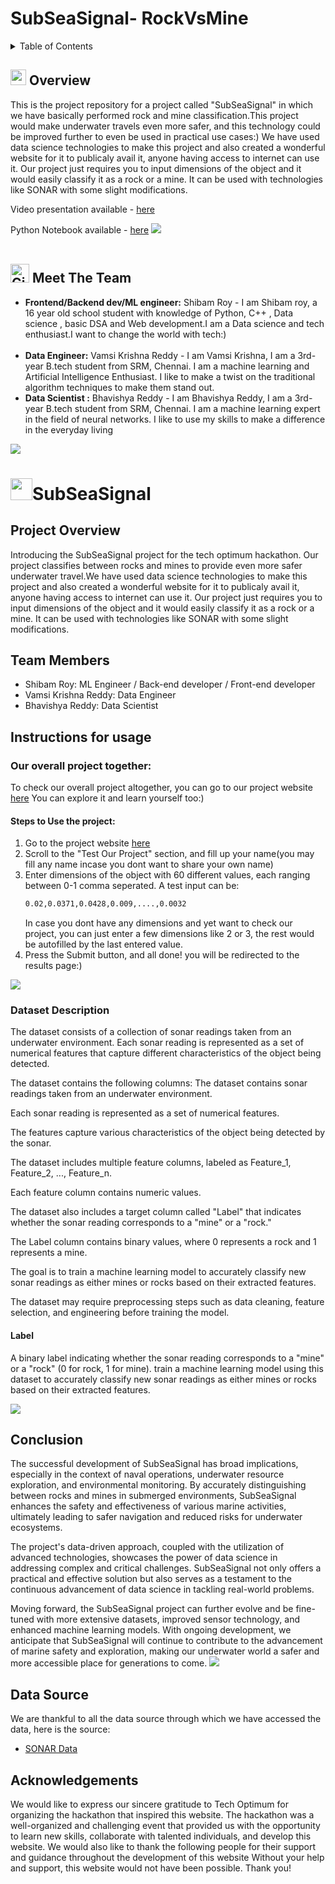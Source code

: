 # SubSeaSignal- RockVsMine
<details>
    <summary>Table of Contents</summary>
    <ol>
        <li>
            <a href="#Overview">Overview</a>
        </li>
        <li>
            <a href="#meet_the_team">Meet The Team</a>
        </li>
        <li>
            <a href="#SubSeaSignal">SubSeaSignal</a>
        </li>
        <ul>
            <li><a href="#project-overview">Project Overview</a></li>
            <li><a href="#team-members">Team Members</a></li>
            <li><a href="#instructions">Instructions</a></li>
            <li><a href="#conclusion">Conclusion</a></li>
            <li><a href="#data-source">Data Source</a></li>
            <li><a href="#acknowledgments">Acknowledgement</a></li>
        </ul>
    </ol>
</details >

<h2 id="Overview">
 <img src="https://media2.giphy.com/media/QssGEmpkyEOhBCb7e1/giphy.gif?cid=ecf05e47a0n3gi1bfqntqmob8g9aid1oyj2wr3ds3mg700bl&rid=giphy.gif" width="25" class="overviews"><b> Overview</b>
</h2>
This is the project repository for a project called "SubSeaSignal" in which we have basically performed rock and mine classification.This project would make underwater travels even more safer, and this technology could be improved further to even be used in practical use cases:)
We have used data science technologies to make this project and also created a wonderful website for it to publicaly avail it, anyone having access to internet can use it.
Our project just requires you to input dimensions of the object and it would easily classify it as a rock or a mine. It can be used with technologies like SONAR with some slight modifications.

Video presentation available - <a href="https://youtu.be/xnO65jDGpDU?si=WeiCQov4fMLiQXTX">here</a>

Python Notebook available - <a href="https://github.com/VAMSIKRISHNA2210/Rocks-vs-Mines/blob/main/Mines_vs_Rocks_data_exploration_%20(1).ipynb">here</a>
<img src="https://user-images.githubusercontent.com/73097560/115834477-dbab4500-a447-11eb-908a-139a6edaec5c.gif"><br><br>
<h2 id="meet_the_team">
<img src="https://media.giphy.com/media/W5eoZHPpUx9sapR0eu/giphy.gif" width="30px" alt="Git"/>&nbsp;<b>Meet The Team</b>
 </h2>

<ul>
    <li>
        <strong>Frontend/Backend dev/ML engineer:</strong> Shibam Roy - I am Shibam roy, a 16 year old school student with knowledge of Python, C++ , Data science , basic DSA and Web development.I am a Data science and tech enthusiast.I want to change the world with tech:)
    </li>
    <br>
    <li>
        <strong>Data Engineer:</strong> Vamsi Krishna Reddy - I am Vamsi Krishna, I am a 3rd-year B.tech student from SRM, Chennai. I am a machine learning and Artificial Intelligence Enthusiast. I like to make a twist on the traditional algorithm techniques to make them stand out.
    </li>
    <li>
        <strong>Data Scientist :</strong> Bhavishya Reddy  - I am Bhavishya Reddy, I am a 3rd-year B.tech student from SRM, Chennai. I am a machine learning expert in the field of neural networks. I like to use my skills to make a difference in the everyday living
    </li>
   
</ul>
<img src="https://user-images.githubusercontent.com/73097560/115834477-dbab4500-a447-11eb-908a-139a6edaec5c.gif"><br>

<h1 id="SubSeaSignal">
    <img src="https://media.giphy.com/media/iY8CRBdQXODJSCERIr/giphy.gif" width="35"><b>SubSeaSignal</b>
</h1>

<h2 id="project-overview">
    <b>Project Overview</b>
</h2>

Introducing the SubSeaSignal project for the tech optimum hackathon. Our project classifies between rocks and mines to provide even more safer underwater travel.We have used data science technologies to make this project and also created a wonderful website for it to publicaly avail it, anyone having access to internet can use it.
Our project just requires you to input dimensions of the object and it would easily classify it as a rock or a mine. It can be used with technologies like SONAR with some slight modifications.

<h2 id="team-members">
    <b>Team Members</b>
</h2>

- Shibam Roy: ML Engineer / Back-end developer / Front-end developer
- Vamsi Krishna Reddy: Data Engineer
- Bhavishya Reddy: Data Scientist

<h2 id="instructions">
<b>Instructions for usage </b>
</h2>

### Our overall project together:
To check our overall project altogether, you can go to our project website <a href="https://subseasignal.pythonanywhere.com/">here</a>
You can explore it and learn yourself too:)

#### Steps to Use the project:
1. Go to the project website <a href="https://subseasignal.pythonanywhere.com/">here</a>
2. Scroll to the "Test Our Project" section, and fill up your name(you may fill any name incase you dont want to share your own name)
3. Enter dimensions of the object with 60 different values, each ranging between 0-1 comma seperated.
   A test input can be:
   ``` bash
   0.02,0.0371,0.0428,0.009,....,0.0032
   ```
   In case you dont have any dimensions and yet want to check our project, you can just enter a few dimensions like 2 or 3, the rest would be autofilled by the last entered value.
4. Press the Submit button, and all done! you will be redirected to the results page:)
   
<img src="https://user-images.githubusercontent.com/73097560/115834477-dbab4500-a447-11eb-908a-139a6edaec5c.gif">

### Dataset Description

The dataset consists of a collection of sonar readings taken from an underwater environment. Each sonar reading is represented as a set of numerical features that capture different characteristics of the object being detected.

The dataset contains the following columns:
The dataset contains sonar readings taken from an underwater environment.

Each sonar reading is represented as a set of numerical features.

The features capture various characteristics of the object being detected by the sonar.

The dataset includes multiple feature columns, labeled as Feature_1, Feature_2, ..., Feature_n.

Each feature column contains numeric values.

The dataset also includes a target column called "Label" that indicates whether the sonar reading corresponds to a "mine" or a "rock."

The Label column contains binary values, where 0 represents a rock and 1 represents a mine.

The goal is to train a machine learning model to accurately classify new sonar readings as either mines or rocks based on their extracted features.

The dataset may require preprocessing steps such as data cleaning, feature selection, and engineering before training the model.

#### Label 
A binary label indicating whether the sonar reading corresponds to a "mine" or a "rock" (0 for rock, 1 for mine).
train a machine learning model using this dataset to accurately classify new sonar readings as either mines or rocks based on their extracted features.

<img src="https://user-images.githubusercontent.com/73097560/115834477-dbab4500-a447-11eb-908a-139a6edaec5c.gif">


<h2 id="conclusion">
<b>Conclusion</b>
</h2>
The successful development of SubSeaSignal has broad implications, especially in the context of naval operations, underwater resource exploration, and environmental monitoring. By accurately distinguishing between rocks and mines in submerged environments, SubSeaSignal enhances the safety and effectiveness of various marine activities, ultimately leading to safer navigation and reduced risks for underwater ecosystems.

The project's data-driven approach, coupled with the utilization of advanced technologies, showcases the power of data science in addressing complex and critical challenges. SubSeaSignal not only offers a practical and effective solution but also serves as a testament to the continuous advancement of data science in tackling real-world problems.

Moving forward, the SubSeaSignal project can further evolve and be fine-tuned with more extensive datasets, improved sensor technology, and enhanced machine learning models. With ongoing development, we anticipate that SubSeaSignal will continue to contribute to the advancement of marine safety and exploration, making our underwater world a safer and more accessible place for generations to come.
<img src="https://user-images.githubusercontent.com/73097560/115834477-dbab4500-a447-11eb-908a-139a6edaec5c.gif">
<h2 id="data-source">
<b>Data Source</b>
</h2>
We are thankful to all the data source through which we have accessed the data, here is the source:
<ul>
    <li><a href="https://archive.ics.uci.edu/ml/machine-learning-databases/undocumented/connectionist-bench/sonar/sonar.all-data">SONAR Data</a></li>
</ul>

<h2 id="acknowledgements">
<b>Acknowledgements</b>
</h2>

We would like to express our sincere gratitude to Tech Optimum for organizing the hackathon that inspired this website. The hackathon was a well-organized and challenging event that provided us with the opportunity to learn new skills, collaborate with talented individuals, and develop this website.
We would also like to thank the following people for their support and guidance throughout the development of this website
Without your help and support, this website would not have been possible. Thank you!

